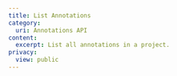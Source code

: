 ```yaml
---
title: List Annotations
category:
  uri: Annotations API
content:
  excerpt: List all annotations in a project.
privacy:
  view: public
---
```


